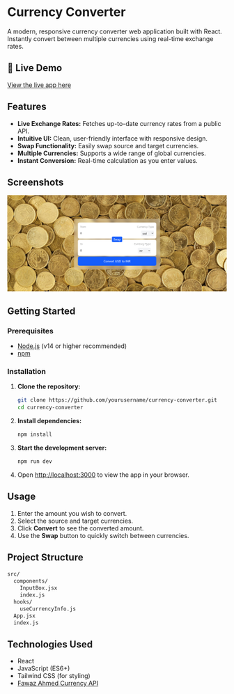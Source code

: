 # Currency Converter

A modern, responsive currency converter web application built with React. Instantly convert between multiple currencies using real-time exchange rates.

## 🚀 Live Demo

[View the live app here](https://currency-converter-nine-gilt.vercel.app/)

## Features

- **Live Exchange Rates:** Fetches up-to-date currency rates from a public API.
- **Intuitive UI:** Clean, user-friendly interface with responsive design.
- **Swap Functionality:** Easily swap source and target currencies.
- **Multiple Currencies:** Supports a wide range of global currencies.
- **Instant Conversion:** Real-time calculation as you enter values.

## Screenshots

![Currency Converter Screenshot](./src/assets/Screenshot.PNG)

## Getting Started

### Prerequisites

- [Node.js](https://nodejs.org/) (v14 or higher recommended)
- [npm](https://www.npmjs.com/)

### Installation

1. **Clone the repository:**

   ```bash
   git clone https://github.com/yourusername/currency-converter.git
   cd currency-converter
   ```

2. **Install dependencies:**

   ```bash
   npm install
   ```

3. **Start the development server:**

   ```bash
   npm run dev
   ```

4. Open [http://localhost:3000](http://localhost:3000) to view the app in your browser.

## Usage

1. Enter the amount you wish to convert.
2. Select the source and target currencies.
3. Click **Convert** to see the converted amount.
4. Use the **Swap** button to quickly switch between currencies.

## Project Structure

```
src/
  components/
    InputBox.jsx
    index.js
  hooks/
    useCurrencyInfo.js
  App.jsx
  index.js
```

## Technologies Used

- React
- JavaScript (ES6+)
- Tailwind CSS (for styling)
- [Fawaz Ahmed Currency API](https://github.com/fawazahmed0/currency-api)
